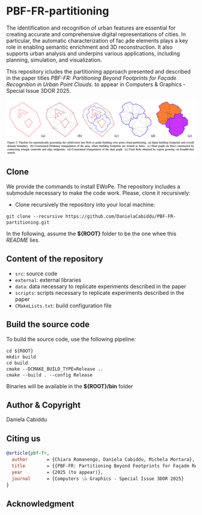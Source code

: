 # PBF-FR-partitioning

The identification and recognition of urban features are essential for creating accurate and comprehensive digital representations of cities. In particular, the automatic characterization of fac ̧ade elements plays a key role in enabling semantic enrichment and 3D reconstruction. It also supports urban analysis and underpins various applications, including planning, simulation, and visualization. 

This repository icludes the partitioning approach presented and described in the paper titles *PBF-FR: Partitioning Beyond Footprints for Façade Recognition in Urban Point Clouds*. to appear in Computers \& Graphics - Special Issue 3DOR 2025. 

![Representative Image](images/representative-image.png)

## Clone
We provide the commands to install EWoPe. 
The repository includes a submodule necessary to make the code work. Please, clone it recursively:

- Clone recursively the repository into your local machine:
```
git clone --recursive https://github.com/DanielaCabiddu/PBF-FR-partitioning.git
```

In the following, assume the **${ROOT}** folder to be the one whee this *README* lies.

## Content of the repository
- `src`: source code 
- `external`: external libraries
- `data`: data necessary to replicate experiments described in the paper
- `scripts`: scripts necessary to replicate experiments described in the paper
- `CMakeLists.txt`: build configuration file


## Build the source code
To build the source code, use the following pipeline:

```
cd ${ROOT}
mkdir build
cd build
cmake --DCMAKE_BUILD_TYPE=Release ..
cmake --build . --config Release
```

Binaries will be available in the **${ROOT}/bin** folder

## Author & Copyright
Daniela Cabiddu

## Citing us
```bibtex
@article{pbf-fr,
  author       = {Chiara Romanengo, Daniela Cabiddu, Michela Mortara},
  title        = {{PBF-FR: Partitioning Beyond Footprints for Façade Recognition in Urban Point Clouds}},
  year         = {2025 (to appear)},
  journal      = {Computers \& Graphics - Special Issue 3DOR 2025}
}
```

## Acknowledgment

